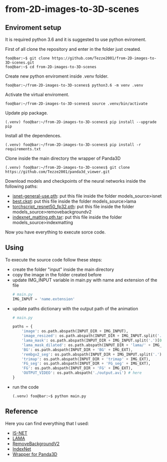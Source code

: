 # from-2D-images-to-3D-scenes
## Enviroment setup
It is required python 3.6 and it is suggested to use python eviroment.

First of all clone the repository and enter in the folder just created. 
```shell
foo@bar:~$ git clone https://github.com/Tezze2001/from-2D-images-to-3D-scenes.git
foo@bar:~$ cd from-2D-images-to-3D-scenes
```

Create new python enviroment inside .venv folder.
```shell
foo@bar:~/from-2D-images-to-3D-scenes$ python3.6 -m venv .venv
```

Activate the virtual enviroment.
```shell
foo@bar:~/from-2D-images-to-3D-scenes$ source .venv/bin/activate
```

Update pip package.
```shell
(.venv) foo@bar:~/from-2D-images-to-3D-scenes$ pip install --upgrade pip
```

Install all the dependences.
```shell
(.venv) foo@bar:~/from-2D-images-to-3D-scenes$ pip install -r requirements.txt
```

Clone inside the main directory the wrapper of Panda3D
```shell
(.venv) foo@bar:~/from-2D-images-to-3D-scenes$ git clone https://github.com/Tezze2001/panda3d_viewer.git
```

Download models and checkpoints of the neural networks inside the following paths:
- [isnet-general-use.pth](https://drive.google.com/file/d/1nV57qKuy--d5u1yvkng9aXW1KS4sOpOi/view): put this file inside the folder models_source>isnet
- [best.ckpt](https://disk.yandex.ru/d/ouP6l8VJ0HpMZg/models): put this file inside the folder models_source>lama
- [torchscript_resnet50_fp32.pth](https://drive.google.com/file/d/1-t9SO--H4WmP7wUl1tVNNeDkq47hjbv4/view?usp=share_link): put this file inside the folder models_source>removebackgroundv2
- [indexnet_matting.pth.tar](https://github.com/poppinace/indexnet_matting/tree/master/pretrained): put this file inside the folder models_source>indexmatting

Now you have everything to execute sorce code.

## Using
To execute the source code follow these steps:
- create the folder "input" inside the main directory
- copy the image in the folder created before
- update IMG_INPUT variable in main.py with name and extension of the file
    ```python
    # main.py
    IMG_INPUT = 'name.extension'
    ```
- update paths dictionary with the output path of the animation
    ```python
    # main.py
   
    paths = {
        'image': os.path.abspath(INPUT_DIR + IMG_INPUT),
        'image_resized': os.path.abspath(INPUT_DIR + IMG_INPUT.split('.')[0] + IMG_EXT),
        'lama_mask': os.path.abspath(INPUT_DIR + IMG_INPUT.split('.')[0] + '_mask001' + IMG_EXT),
        'lama_mask_dilated': os.path.abspath(INPUT_DIR + 'lama/' + IMG_INPUT.split('.')[0] + '_mask001' + IMG_EXT),
        'BG': os.path.abspath(INPUT_DIR + 'BG' + IMG_EXT),
        'rembgv2_seg': os.path.abspath(INPUT_DIR + IMG_INPUT.split('.')[0] + '_seg' + IMG_EXT),
        'trimap': os.path.abspath(INPUT_DIR + 'trimap' + IMG_EXT),
        'FG_seg': os.path.abspath(INPUT_DIR + 'FG_seg' + IMG_EXT),
        'FG': os.path.abspath(INPUT_DIR + 'FG' + IMG_EXT),
        'OUTPUT_VIDEO': os.path.abspath('./output.avi') # here
    }
    ```
- run the code
    ```shell
    (.venv) foo@bar:~$ python main.py
    ```

## Reference
Here you can find everything that I used:
- [IS-NET](https://github.com/xuebinqin/DIS.git)
- [LAMA](https://github.com/advimman/lama.git)
- [RemoveBackgroundV2](https://github.com/PeterL1n/BackgroundMattingV2.git)
- [IndexNet](https://github.com/poppinace/indexnet_matting.git)
- [Wrapper for Panda3D](https://github.com/Tezze2001/panda3d_viewer.git)